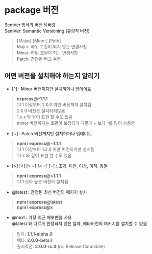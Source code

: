 # package 버전 
SemVer 방식의 버전 넘버링  
SemVer: Semantic Versioning (유의적 버전)
> [Major].[Minor].[Path]  
Major: 하위 호환이 되지 않는 변경사항  
Minor: 하위 호환이 되는 변경사항  
Patch: 간단한 버그 수정

## 어떤 버전을 설치해야 하는지 알리기
* [^] : Minor 버전까지만 설치하거나 업데이트
> **express@^1.1.1**  
1.1.1 이상부터 2.0.0 미만 버전까지 설치됨  
2.0.0 버전은 설치되지않음  
1.x.x 와 같이 표현 할 수도 있음  
minor 버전까지는 호환이 보장되기 때문에 ~ 보다 ^를 많이 사용함
* [~] : Patch 버전까지만 설치하거나 업데이트
> **npm i express@~1.1.1**  
1.1.1 이상부터 1.2.0 미만 버전까지만 설치됨  
1.1.x 와 같이 표현 할 수도 있음
* [>] [<] [> =] [< =] [=] : 초과, 미만, 이상, 이하, 동일
> **npm i express@>1.1.1**  
1.1.1 보다 높은 버전이 설치됨
* @latest : 안정된 최신 버전의 패키지 설치
>**npm i express@latest**  
**npm i express@x**

* @next : 가장 최근 배포판을 사용  
@latest 와 다르게 안정되지 않은 알파, 베타버전의 패키지를 설치할 수 있음
>알파: **1.1.1-alpha.0**  
베타: **2.0.0-beta.1**  
출시직전: **2.0.0-rc.0** (rc: Release Candidate)
